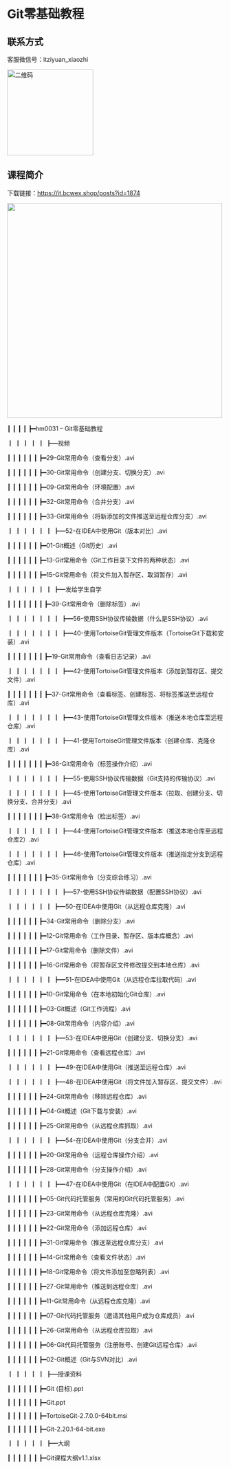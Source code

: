 # Git零基础教程

## 联系方式

客服微信号：itziyuan_xiaozhi

<img src="https://ziyuanyun.oss-cn-guangzhou.aliyuncs.com/common/20240614073449/666b82192834a.jpg" width="200" height="200" alt="二维码">

## 课程简介

下载链接：https://it.bcwex.shop/posts?id=1874

<img src="https://ziyuanyun.oss-cn-guangzhou.aliyuncs.com/yun/20240515183554/6644900a22aa0.jpg" width="500" alt="">

  ┃ ┃ ┃ ┃ ┣━hm0031 &#8211; Git零基础教程

 ┃ ┃ ┃ ┃ ┃ ┣━视频

 ┃ ┃ ┃ ┃ ┃ ┃ ┣━29-Git常用命令（查看分支）.avi

 ┃ ┃ ┃ ┃ ┃ ┃ ┣━30-Git常用命令（创建分支、切换分支）.avi

 ┃ ┃ ┃ ┃ ┃ ┃ ┣━09-Git常用命令（环境配置）.avi

 ┃ ┃ ┃ ┃ ┃ ┃ ┣━32-Git常用命令（合并分支）.avi

 ┃ ┃ ┃ ┃ ┃ ┃ ┣━33-Git常用命令（将新添加的文件推送至远程仓库分支）.avi

 ┃ ┃ ┃ ┃ ┃ ┃ ┣━52-在IDEA中使用Git（版本对比）.avi

 ┃ ┃ ┃ ┃ ┃ ┃ ┣━01-Git概述（Git历史）.avi

 ┃ ┃ ┃ ┃ ┃ ┃ ┣━13-Git常用命令（Git工作目录下文件的两种状态）.avi

 ┃ ┃ ┃ ┃ ┃ ┃ ┣━15-Git常用命令（将文件加入暂存区、取消暂存）.avi

 ┃ ┃ ┃ ┃ ┃ ┃ ┣━发给学生自学

 ┃ ┃ ┃ ┃ ┃ ┃ ┃ ┣━39-Git常用命令（删除标签）.avi

 ┃ ┃ ┃ ┃ ┃ ┃ ┃ ┣━56-使用SSH协议传输数据（什么是SSH协议）.avi

 ┃ ┃ ┃ ┃ ┃ ┃ ┃ ┣━40-使用TortoiseGit管理文件版本（TortoiseGit下载和安装）.avi

 ┃ ┃ ┃ ┃ ┃ ┃ ┃ ┣━19-Git常用命令（查看日志记录）.avi

 ┃ ┃ ┃ ┃ ┃ ┃ ┃ ┣━42-使用TortoiseGit管理文件版本（添加到暂存区、提交文件）.avi

 ┃ ┃ ┃ ┃ ┃ ┃ ┃ ┣━37-Git常用命令（查看标签、创建标签、将标签推送至远程仓库）.avi

 ┃ ┃ ┃ ┃ ┃ ┃ ┃ ┣━43-使用TortoiseGit管理文件版本（推送本地仓库至远程仓库）.avi

 ┃ ┃ ┃ ┃ ┃ ┃ ┃ ┣━41-使用TortoiseGit管理文件版本（创建仓库、克隆仓库）.avi

 ┃ ┃ ┃ ┃ ┃ ┃ ┃ ┣━36-Git常用命令（标签操作介绍）.avi

 ┃ ┃ ┃ ┃ ┃ ┃ ┃ ┣━55-使用SSH协议传输数据（Git支持的传输协议）.avi

 ┃ ┃ ┃ ┃ ┃ ┃ ┃ ┣━45-使用TortoiseGit管理文件版本（拉取、创建分支、切换分支、合并分支）.avi

 ┃ ┃ ┃ ┃ ┃ ┃ ┃ ┣━38-Git常用命令（检出标签）.avi

 ┃ ┃ ┃ ┃ ┃ ┃ ┃ ┣━44-使用TortoiseGit管理文件版本（推送本地仓库至远程仓库2）.avi

 ┃ ┃ ┃ ┃ ┃ ┃ ┃ ┣━46-使用TortoiseGit管理文件版本（推送指定分支到远程仓库）.avi

 ┃ ┃ ┃ ┃ ┃ ┃ ┃ ┣━35-Git常用命令（分支综合练习）.avi

 ┃ ┃ ┃ ┃ ┃ ┃ ┃ ┣━57-使用SSH协议传输数据（配置SSH协议）.avi

 ┃ ┃ ┃ ┃ ┃ ┃ ┣━50-在IDEA中使用Git（从远程仓库克隆）.avi

 ┃ ┃ ┃ ┃ ┃ ┃ ┣━34-Git常用命令（删除分支）.avi

 ┃ ┃ ┃ ┃ ┃ ┃ ┣━12-Git常用命令（工作目录、暂存区、版本库概念）.avi

 ┃ ┃ ┃ ┃ ┃ ┃ ┣━17-Git常用命令（删除文件）.avi

 ┃ ┃ ┃ ┃ ┃ ┃ ┣━16-Git常用命令（将暂存区文件修改提交到本地仓库）.avi

 ┃ ┃ ┃ ┃ ┃ ┃ ┣━51-在IDEA中使用Git（从远程仓库拉取代码）.avi

 ┃ ┃ ┃ ┃ ┃ ┃ ┣━10-Git常用命令（在本地初始化Git仓库）.avi

 ┃ ┃ ┃ ┃ ┃ ┃ ┣━03-Git概述（Git工作流程）.avi

 ┃ ┃ ┃ ┃ ┃ ┃ ┣━08-Git常用命令（内容介绍）.avi

 ┃ ┃ ┃ ┃ ┃ ┃ ┣━53-在IDEA中使用Git（创建分支、切换分支）.avi

 ┃ ┃ ┃ ┃ ┃ ┃ ┣━21-Git常用命令（查看远程仓库）.avi

 ┃ ┃ ┃ ┃ ┃ ┃ ┣━49-在IDEA中使用Git（推送至远程仓库）.avi

 ┃ ┃ ┃ ┃ ┃ ┃ ┣━48-在IDEA中使用Git（将文件加入暂存区、提交文件）.avi

 ┃ ┃ ┃ ┃ ┃ ┃ ┣━24-Git常用命令（移除远程仓库）.avi

 ┃ ┃ ┃ ┃ ┃ ┃ ┣━04-Git概述（Git下载与安装）.avi

 ┃ ┃ ┃ ┃ ┃ ┃ ┣━25-Git常用命令（从远程仓库抓取）.avi

 ┃ ┃ ┃ ┃ ┃ ┃ ┣━54-在IDEA中使用Git（分支合并）.avi

 ┃ ┃ ┃ ┃ ┃ ┃ ┣━20-Git常用命令（远程仓库操作介绍）.avi

 ┃ ┃ ┃ ┃ ┃ ┃ ┣━28-Git常用命令（分支操作介绍）.avi

 ┃ ┃ ┃ ┃ ┃ ┃ ┣━47-在IDEA中使用Git（在IDEA中配置Git）.avi

 ┃ ┃ ┃ ┃ ┃ ┃ ┣━05-Git代码托管服务（常用的Git代码托管服务）.avi

 ┃ ┃ ┃ ┃ ┃ ┃ ┣━23-Git常用命令（从远程仓库克隆）.avi

 ┃ ┃ ┃ ┃ ┃ ┃ ┣━22-Git常用命令（添加远程仓库）.avi

 ┃ ┃ ┃ ┃ ┃ ┃ ┣━31-Git常用命令（推送至远程仓库分支）.avi

 ┃ ┃ ┃ ┃ ┃ ┃ ┣━14-Git常用命令（查看文件状态）.avi

 ┃ ┃ ┃ ┃ ┃ ┃ ┣━18-Git常用命令（将文件添加至忽略列表）.avi

 ┃ ┃ ┃ ┃ ┃ ┃ ┣━27-Git常用命令（推送到远程仓库）.avi

 ┃ ┃ ┃ ┃ ┃ ┃ ┣━11-Git常用命令（从远程仓库克隆）.avi

 ┃ ┃ ┃ ┃ ┃ ┃ ┣━07-Git代码托管服务（邀请其他用户成为仓库成员）.avi

 ┃ ┃ ┃ ┃ ┃ ┃ ┣━26-Git常用命令（从远程仓库拉取）.avi

 ┃ ┃ ┃ ┃ ┃ ┃ ┣━06-Git代码托管服务（注册账号、创建Git远程仓库）.avi

 ┃ ┃ ┃ ┃ ┃ ┃ ┣━02-Git概述（Git与SVN对比）.avi

 ┃ ┃ ┃ ┃ ┃ ┣━授课资料

 ┃ ┃ ┃ ┃ ┃ ┃ ┣━Git (目标).ppt

 ┃ ┃ ┃ ┃ ┃ ┃ ┣━Git.ppt

 ┃ ┃ ┃ ┃ ┃ ┃ ┣━TortoiseGit-2.7.0.0-64bit.msi

 ┃ ┃ ┃ ┃ ┃ ┃ ┣━Git-2.20.1-64-bit.exe

 ┃ ┃ ┃ ┃ ┃ ┣━大纲

 ┃ ┃ ┃ ┃ ┃ ┃ ┣━Git课程大纲v1.1.xlsx

  